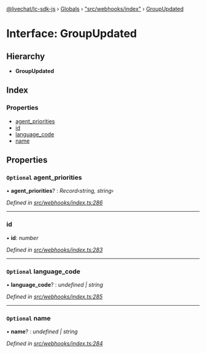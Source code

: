 [@livechat/lc-sdk-js](../README.md) › [Globals](../globals.md) › ["src/webhooks/index"](../modules/_src_webhooks_index_.md) › [GroupUpdated](_src_webhooks_index_.groupupdated.md)

# Interface: GroupUpdated

## Hierarchy

* **GroupUpdated**

## Index

### Properties

* [agent_priorities](_src_webhooks_index_.groupupdated.md#optional-agent_priorities)
* [id](_src_webhooks_index_.groupupdated.md#id)
* [language_code](_src_webhooks_index_.groupupdated.md#optional-language_code)
* [name](_src_webhooks_index_.groupupdated.md#optional-name)

## Properties

### `Optional` agent_priorities

• **agent_priorities**? : *Record‹string, string›*

*Defined in [src/webhooks/index.ts:286](https://github.com/livechat/lc-sdk-js/blob/adb7bb1/src/webhooks/index.ts#L286)*

___

###  id

• **id**: *number*

*Defined in [src/webhooks/index.ts:283](https://github.com/livechat/lc-sdk-js/blob/adb7bb1/src/webhooks/index.ts#L283)*

___

### `Optional` language_code

• **language_code**? : *undefined | string*

*Defined in [src/webhooks/index.ts:285](https://github.com/livechat/lc-sdk-js/blob/adb7bb1/src/webhooks/index.ts#L285)*

___

### `Optional` name

• **name**? : *undefined | string*

*Defined in [src/webhooks/index.ts:284](https://github.com/livechat/lc-sdk-js/blob/adb7bb1/src/webhooks/index.ts#L284)*
